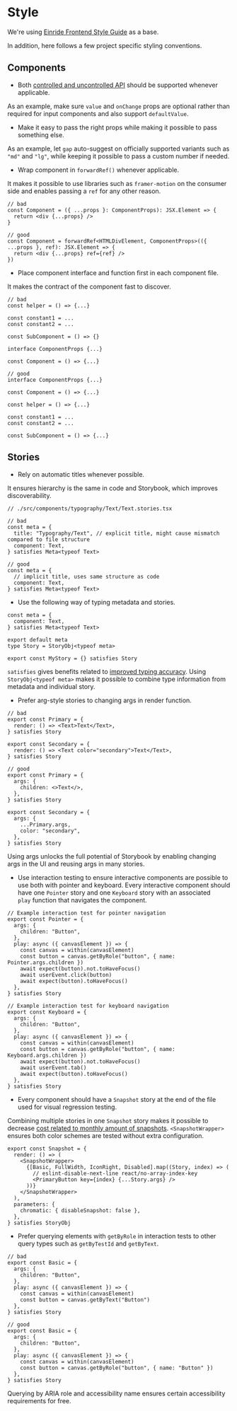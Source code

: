 # Style

We're using
[Einride Frontend Style Guide](https://einride.engineering/docs/tech-radar/frontend/techniques/einride-frontend-style-guide)
as a base.

In addition, here follows a few project specific styling conventions.

## Components

- Both
  [controlled and uncontrolled API](https://react.dev/learn/sharing-state-between-components#controlled-and-uncontrolled-components)
  should be supported whenever applicable.

As an example, make sure `value` and `onChange` props are optional rather than required for input
components and also support `defaultValue`.

- Make it easy to pass the right props while making it possible to pass something else.

As an example, let `gap` auto-suggest on officially supported variants such as `"md"` and `"lg"`,
while keeping it possible to pass a custom number if needed.

- Wrap component in `forwardRef()` whenever applicable.

It makes it possible to use libraries such as `framer-motion` on the consumer side and enables
passing a `ref` for any other reason.

```tsx
// bad
const Component = ({ ...props }: ComponentProps): JSX.Element => {
  return <div {...props} />
}

// good
const Component = forwardRef<HTMLDivElement, ComponentProps>(({ ...props }, ref): JSX.Element => {
  return <div {...props} ref={ref} />
})
```

- Place component interface and function first in each component file.

It makes the contract of the component fast to discover.

```tsx
// bad
const helper = () => {...}

const constant1 = ...
const constant2 = ...

const SubComponent = () => {}

interface ComponentProps {...}

const Component = () => {...}

// good
interface ComponentProps {...}

const Component = () => {...}

const helper = () => {...}

const constant1 = ...
const constant2 = ...

const SubComponent = () => {...}
```

## Stories

- Rely on automatic titles whenever possible.

It ensures hierarchy is the same in code and Storybook, which improves discoverability.

```tsx
// ./src/components/typography/Text/Text.stories.tsx

// bad
const meta = {
  title: "Typography/Text", // explicit title, might cause mismatch compared to file structure
  component: Text,
} satisfies Meta<typeof Text>

// good
const meta = {
  // implicit title, uses same structure as code
  component: Text,
} satisfies Meta<typeof Text>
```

- Use the following way of typing metadata and stories.

```tsx
const meta = {
  component: Text,
} satisfies Meta<typeof Text>

export default meta
type Story = StoryObj<typeof meta>

export const MyStory = {} satisfies Story
```

`satisfies` gives benefits related to
[improved typing accuracy](https://storybook.js.org/blog/improved-type-safety-in-storybook-7/).
Using `StoryObj<typeof meta>` makes it possible to combine type information from metadata and
individual story.

- Prefer arg-style stories to changing args in render function.

```tsx
// bad
export const Primary = {
  render: () => <Text>Text</Text>,
} satisfies Story

export const Secondary = {
  render: () => <Text color="secondary">Text</Text>,
} satisfies Story

// good
export const Primary = {
  args: {
    children: <>Text</>,
  },
} satisfies Story

export const Secondary = {
  args: {
    ...Primary.args,
    color: "secondary",
  },
} satisfies Story
```

Using args unlocks the full potential of Storybook by enabling changing args in the UI and reusing
args in many stories.

- Use interaction testing to ensure interactive components are possible to use both with pointer and
  keyboard. Every interactive component should have one `Pointer` story and one `Keyboard` story
  with an associated `play` function that navigates the component.

```tsx
// Example interaction test for pointer navigation
export const Pointer = {
  args: {
    children: "Button",
  },
  play: async ({ canvasElement }) => {
    const canvas = within(canvasElement)
    const button = canvas.getByRole("button", { name: Pointer.args.children })
    await expect(button).not.toHaveFocus()
    await userEvent.click(button)
    await expect(button).toHaveFocus()
  },
} satisfies Story

// Example interaction test for keyboard navigation
export const Keyboard = {
  args: {
    children: "Button",
  },
  play: async ({ canvasElement }) => {
    const canvas = within(canvasElement)
    const button = canvas.getByRole("button", { name: Keyboard.args.children })
    await expect(button).not.toHaveFocus()
    await userEvent.tab()
    await expect(button).toHaveFocus()
  },
} satisfies Story
```

- Every component should have a `Snapshot` story at the end of the file used for visual regression
  testing.

Combining multiple stories in one `Snapshot` story makes it possible to decrease
[cost related to monthly amount of snapshots](https://www.chromatic.com/pricing).
`<SnapshotWrapper>` ensures both color schemes are tested without extra configuration.

```tsx
export const Snapshot = {
  render: () => (
    <SnapshotWrapper>
      {[Basic, FullWidth, IconRight, Disabled].map((Story, index) => (
        // eslint-disable-next-line react/no-array-index-key
        <PrimaryButton key={index} {...Story.args} />
      ))}
    </SnapshotWrapper>
  ),
  parameters: {
    chromatic: { disableSnapshot: false },
  },
} satisfies StoryObj
```

- Prefer querying elements with `getByRole` in interaction tests to other query types such as
  `getByTestId` and `getByText`.

```tsx
// bad
export const Basic = {
  args: {
    children: "Button",
  },
  play: async ({ canvasElement }) => {
    const canvas = within(canvasElement)
    const button = canvas.getByText("Button")
  },
} satisfies Story

// good
export const Basic = {
  args: {
    children: "Button",
  },
  play: async ({ canvasElement }) => {
    const canvas = within(canvasElement)
    const button = canvas.getByRole("button", { name: "Button" })
  },
} satisfies Story
```

Querying by ARIA role and accessibility name ensures certain accessibility requirements for free.
